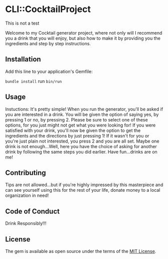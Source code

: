 # CLI::CocktailProject

This is not a test

Welcome to my Cocktail generator project, where not only will I recommend you a drink that you will enjoy, but also how to make it by providing you the ingredients and step by step instructions.  

## Installation

Add this line to your application's Gemfile:

`bundle install`
run `bin/run`


## Usage

Instuctions: It's pretty simple! When you run the generator, you'll be asked if you are interested in a drink. You will be given the option of saying yes, by pressing 1 or no, by pressing 2. Please be sure to select one of these options, for you just might not get what you were looking for! If you were satisfied with your drink, you'll now be given the option to get the ingredients and the directions by just pressing 1! If it wasn't for you or you're just plain not interested, you press 2 and you are all set. Maybe one drink is not enough...Well, here you have the choice of asking for another drink by following the same steps you did earlier. Have fun...drinks are on me!

## Contributing

Tips are not allowed...but if you're highly impressed by this masterpiece and can see yourself using this for the rest of your life, donate money to a local organization in need!

## Code of Conduct

Drink Responsibly!!!

## License

The gem is available as open source under the terms of the [MIT License](https://opensource.org/licenses/MIT).



